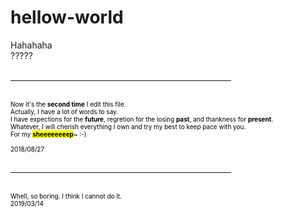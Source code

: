 # hellow-world
<html>
<body>
Hahahaha<br/>
?????<br/>
<br/>
          <hr width=70% size=1 color=black alingn=left  />
<br/>
          <font size="1" color="black">
Now it's the <strong>second time</strong> I edit this file.<br/>
Actually, I have a lot of words to say.<br/>
I have expections for the <strong>future</strong>, regretion for the losing <strong>past</strong>, and thankness for <strong>present</strong>.<br/>
Whatever, I will cherish everything I own and try my best to keep pace with you.<br/>
                    For my <mark><b>sheeeeeeeep</b></mark>~  :-)<br/>
<br/>
          2018/08/27<br/>
          </font>   
          
<br/>
          <hr width=70% size=1 color=black alingn=left  />
<br/>
<font size="1.5" color="black">
Whell, so boring.
I think I cannot do it.
<br/>
          2019/03/14<br/>
</font> 
</body>
</html>
